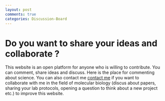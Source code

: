 ```yaml
---
layout: post
comments: true
categories: Discussion-Board
---
```


# Do you want to share your ideas and collaborate ?

This website is an open platform for anyone who is willing to contribute. You can comment, share ideas and discuss. Here is the place for commenting about science. You can also contact me [contact me](mailto:mbiobiology@gmail.com) if you want to collaborate with me in the field of molecular biology (discus about papers, sharing your lab protocols, opening a question to think about a new project etc.) to improve this website.




